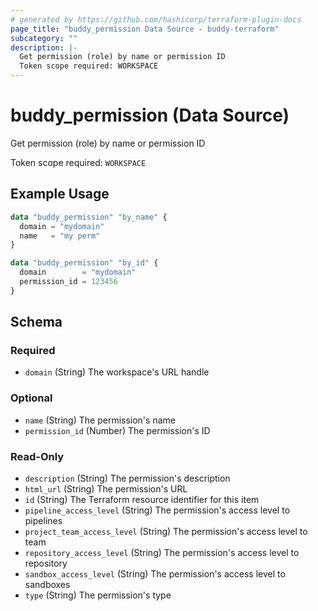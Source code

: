 ```yaml
---
# generated by https://github.com/hashicorp/terraform-plugin-docs
page_title: "buddy_permission Data Source - buddy-terraform"
subcategory: ""
description: |-
  Get permission (role) by name or permission ID
  Token scope required: WORKSPACE
---
```


# buddy_permission (Data Source)

Get permission (role) by name or permission ID

Token scope required: `WORKSPACE`

## Example Usage

```terraform
data "buddy_permission" "by_name" {
  domain = "mydomain"
  name   = "my perm"
}

data "buddy_permission" "by_id" {
  domain        = "mydomain"
  permission_id = 123456
}
```

<!-- schema generated by tfplugindocs -->
## Schema

### Required

- `domain` (String) The workspace's URL handle

### Optional

- `name` (String) The permission's name
- `permission_id` (Number) The permission's ID

### Read-Only

- `description` (String) The permission's description
- `html_url` (String) The permission's URL
- `id` (String) The Terraform resource identifier for this item
- `pipeline_access_level` (String) The permission's access level to pipelines
- `project_team_access_level` (String) The permission's access level to team
- `repository_access_level` (String) The permission's access level to repository
- `sandbox_access_level` (String) The permission's access level to sandboxes
- `type` (String) The permission's type


